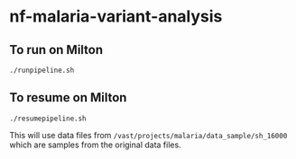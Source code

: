 # nf-malaria-variant-analysis

## To run on Milton
```
./runpipeline.sh
```
## To resume on Milton
```
./resumepipeline.sh
```

This will use data files from `/vast/projects/malaria/data_sample/sh_16000` which are samples from the original data files.

